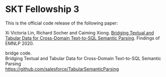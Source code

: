 # SKT Fellowship 3 

This is the official code release of the following paper:

Xi Victoria Lin, Richard Socher and Caiming Xiong. [Bridging Textual and Tabular Data for Cross-Domain Text-to-SQL Semantic Parsing](https://arxiv.org/abs/2012.12627). Findings of EMNLP 2020.

bridge code.  
Bridging Textual and Tabular Data for Cross-Domain Text-to-SQL Semantic Parsing  
https://github.com/salesforce/TabularSemanticParsing

